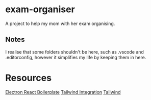 # exam-organiser

A project to help my mom with her exam organising.

## Notes

I realise that some folders shouldn't be here, such as .vscode and .editorconfig, however it simplifies my life by keeping them in here.

# Resources

[Electron React Boilerplate](https://github.com/electron-react-boilerplate/electron-react-boilerplate)
[Tailwind Integration](https://github.com/amilajack/erb-tailwind-example)
[Tailwind](https://tailwindcss.com/)
